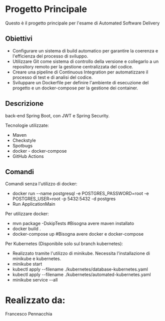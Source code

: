 # Progetto Principale

Questo è il progetto principale per l'esame di Automated Software Delivery

## Obiettivi

- Configurare un sistema di build automatico per garantire la coerenza e l'efficienza del processo di sviluppo.
- Utilizzare Git come sistema di controllo della versione e collegarlo a un repository remoto per la gestione centralizzata del codice.
- Creare una pipeline di Continuous Integration per automatizzare il processo di test e di analisi del codice.
- Sviluppare un Dockerfile per definire l'ambiente di esecuzione del progetto e un docker-compose per la gestione dei container.

## Descrizione
back-end Spring Boot, con JWT e Spring Security.

Tecnologie utilizzate:
- Maven
- Checkstyle
- Spotbugs
- docker - docker-compose
- GitHub Actions


## Comandi
Comandi senza l'utilizzo di docker:
- docker run --name postgresql -e POSTGRES_PASSWORD=root -e POSTGRES_USER=root -p 5432:5432  -d postgres
- Run ApplicationMain

Per utilizzare docker:
- mvn package -DskipTests                        #Bisogna avere maven installato
- docker build .
- docker-compose up                              #Bisogna avere docker e docker-compose

Per Kubernetes (Disponibile solo sul branch kubernetes):
- Realizzato tramite l'utilizzo di minikube. Necessita l'installazione di minikube e kubernetes.
- minikube start
- kubectl apply --filename ./kubernetes/database-kubernetes.yaml
- kubectl apply --filename ./kubernetes/automated-kubernetes.yaml
- minikube service --all

# Realizzato da:

Francesco Pennacchia

